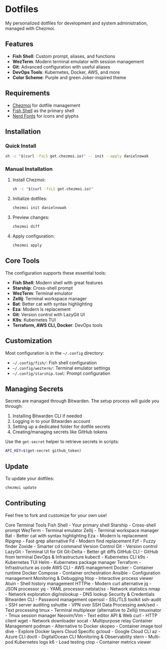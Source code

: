 # Dotfiles

My personalized dotfiles for development and system administration, managed with Chezmoi.

## Features

- **Fish Shell**: Custom prompt, aliases, and functions
- **WezTerm**: Modern terminal emulator with session management
- **Git**: Advanced configuration with useful aliases
- **DevOps Tools**: Kubernetes, Docker, AWS, and more
- **Color Scheme**: Purple and green Joker-inspired theme

## Requirements

- [Chezmoi](https://www.chezmoi.io/) for dotfile management
- [Fish Shell](https://fishshell.com/) as the primary shell
- [Nerd Fonts](https://www.nerdfonts.com/) for icons and glyphs

## Installation

### Quick Install

```bash
sh -c "$(curl -fsLS get.chezmoi.io)" -- init --apply danielnowak
```

### Manual Installation

1. Install Chezmoi:
   ```bash
   sh -c "$(curl -fsLS get.chezmoi.io)"
   ```

2. Initialize dotfiles:
   ```bash
   chezmoi init danielnowak
   ```

3. Preview changes:
   ```bash
   chezmoi diff
   ```

4. Apply configuration:
   ```bash
   chezmoi apply
   ```

## Core Tools

The configuration supports these essential tools:

- **Fish Shell**: Modern shell with great features
- **Starship**: Cross-shell prompt
- **WezTerm**: Terminal emulator
- **Zellij**: Terminal workspace manager
- **Bat**: Better cat with syntax highlighting
- **Eza**: Modern ls replacement
- **Git**: Version control with LazyGit UI
- **K9s**: Kubernetes TUI
- **Terraform, AWS CLI, Docker**: DevOps tools

## Customization

Most configuration is in the `~/.config` directory:

- `~/.config/fish/`: Fish shell configuration
- `~/.config/wezterm/`: Terminal emulator settings
- `~/.config/starship.toml`: Prompt configuration

## Managing Secrets

Secrets are managed through Bitwarden. The setup process will guide you through:

1. Installing Bitwarden CLI if needed
2. Logging in to your Bitwarden account
3. Setting up a dedicated folder for dotfile secrets
4. Creating/managing secrets like GitHub tokens

Use the `get-secret` helper to retrieve secrets in scripts:

```bash
API_KEY=$(get-secret github_token)
```

## Update

To update your dotfiles:

```bash
chezmoi update
```

## Contributing

Feel free to fork and customize for your own use!

Core Terminal Tools
Fish Shell - Your primary shell
Starship - Cross-shell prompt
WezTerm - Terminal emulator
Zellij - Terminal workspace manager
Bat - Better cat with syntax highlighting
Eza - Modern ls replacement
Ripgrep - Fast grep alternative
Fd - Modern find replacement
Fzf - Fuzzy finder
Zoxide - Smarter cd command
Version Control
Git - Version control
LazyGit - Terminal UI for Git
Git-Delta - Better git diffs
GitHub CLI - GitHub from terminal
DevOps & Infrastructure
kubectl - Kubernetes CLI
k9s - Kubernetes TUI
Helm - Kubernetes package manager
Terraform - Infrastructure as code
AWS CLI - AWS management
Docker - Container runtime
Docker Compose - Container orchestration
Ansible - Configuration management
Monitoring & Debugging
htop - Interactive process viewer
Atuin - Shell history management
HTTPie - Modern curl alternative
jq - JSON processor
yq - YAML processor
netstat/ss - Network statistics
nmap - Network exploration
dig/nslookup - DNS lookup
Security & Credentials
Bitwarden CLI - Password management
openssl - SSL/TLS toolkit
ssh-audit - SSH server auditing
sshuttle - VPN over SSH
Data Processing
awk/sed - Text processing
tmux - Terminal multiplexer (alternative to Zellij)
tmuxinator - Tmux session manager
Neovim/Vim - Text editor
API & Web
curl - HTTP client
wget - Network downloader
socat - Multipurpose relay
Container Management
podman - Alternative to Docker
skopeo - Container image tool
dive - Explore Docker layers
Cloud Specific
gcloud - Google Cloud CLI
az - Azure CLI
doctl - DigitalOcean CLI
Monitoring & Observability
stern - Multi-pod Kubernetes logs
k6 - Load testing
ctop - Container metrics viewer